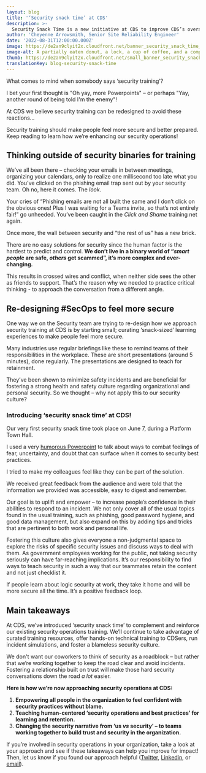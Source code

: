 ```yaml
---
layout: blog
title: '‘Security snack time’ at CDS'
description: >-
  Security Snack Time is a new initiative at CDS to improve CDS’s overall security practice. These are small, bite-sized presentations that’ll help minimize safety incidents by regularly reminding employees of their responsibilities towards safety in the workplace. 
author: 'Cheyenne Arrowsmith, Senior Site Reliability Engineer'
date: '2022-08-31T12:00:00.000Z'
image: https://de2an9clyit2x.cloudfront.net/banner_security_snack_time_8b58d0e3e7.jpeg
image-alt: A partially eaten donut, a lock, a cup of coffee, and a computer mouse.
thumb: https://de2an9clyit2x.cloudfront.net/small_banner_security_snack_time_8b58d0e3e7.jpeg
translationKey: blog-security-snack-time
---
```

What comes to mind when somebody says ‘security training’? 

I bet your first thought is "Oh yay, more Powerpoints" – or perhaps "Yay, another round of being told I'm the enemy"! 

At CDS we believe security training can be redesigned to avoid these reactions…

Security training should make people feel more secure and better prepared. Keep reading to learn how we’re enhancing our security operations!

## Thinking outside of security binaries for training

We’ve all been there – checking your emails in between meetings, organizing your calendars, only to realize one millisecond too late what you did. You’ve clicked on the phishing email trap sent out by your security team. Oh no, here it comes. The *look*.

Your cries of “Phishing emails are not all built the same and I don’t click on the obvious ones! Plus I was waiting for a Teams invite, so that’s not entirely fair!” go unheeded. You’ve been caught in the *Click and Shame* training net again. 

Once more, the wall between security and “the rest of us” has a new brick. 

There are no easy solutions for security since the human factor is the hardest to predict and control. **We don’t live in a binary world of “*smart people* are safe, *others* get scammed”,  it’s more complex and ever-changing.**  

This results in crossed wires and conflict, when neither side sees the other as friends to support. That’s the reason why we needed to practice critical thinking - to approach the conversation from a different angle.

## Re-designing #SecOps to feel more secure

One way we on the Security team are trying to re-design how we approach security training at CDS is by starting small; curating ‘snack-sized’ learning experiences to make people feel more secure. 

Many industries use regular briefings like these to remind teams of their responsibilities in the workplace. These are short presentations (around 5 minutes), done regularly. The presentations are designed to teach for retainment. 

They’ve been shown to minimize safety incidents and are beneficial for fostering a strong health and safety culture regarding organizational and personal security.
So we thought – why not apply this to our security culture?

### Introducing ‘security snack time’ at CDS!

Our very first security snack time took place on June 7, during a Platform Town Hall.

I used a very [humorous Powerpoint](https://docs.google.com/presentation/d/1ZEzWCVZh9YPZvHbfmOr7YM9VtcQjGiKKXN15VWxTGzk/edit#slide=id.g4f2ebef325_0_21) to talk about ways to combat feelings of  fear, uncertainty, and doubt that can surface when it comes to security best practices. 

I tried to make my colleagues feel like they can be part of the solution.

We received great feedback from the audience and were told that the information we provided was accessible, easy to digest and remember.

Our goal is to uplift and empower – to increase people’s confidence in their abilities to respond to an incident. We not only cover all of the usual topics found in the usual training, such as phishing, good password hygiene, and good data management, but also expand on this by adding tips and tricks that are pertinent to both work and personal life.

Fostering this culture also gives everyone a non-judgmental space to explore the risks of specific security issues and discuss ways to deal with them. As government employees working for the public, not taking security seriously can have far-reaching implications. It’s our responsibility to find ways to teach security in such a way that our teammates retain the content and not just checklist it. 

If people learn about logic security at work, they take it home and will be more secure all the time. It’s a positive feedback loop. 

## Main takeaways

At CDS, we’ve introduced ‘security snack time’ to complement and reinforce our existing security operations training. We’ll continue to take advantage of curated training resources, offer hands-on technical training to CDSers, run incident simulations, and foster a blameless security culture. 

We don't want our coworkers to think of security as a roadblock – but rather that we’re working together to keep the road clear and avoid incidents. Fostering a relationship built on trust will make those hard security conversations down the road *a lot* easier. 

**Here is how we’re now approaching security operations at CDS:**

1. **Empowering all people in the organization to feel confident with security practices without blame.** 
2. **Teaching human-centered ‘security operations and best practices’ for learning and retention.** 
3. **Changing the security narrative from ‘us *vs* security’ – to teams working together to build trust and security in the organization.** 

If you’re involved in security operations in your organization, take a look at your approach and see if these takeaways can help you improve for impact! Then, let us know if you found our approach helpful ([Twitter](https://twitter.com/CDS_GC), [Linkedin](https://www.linkedin.com/company/cds-snc/), or [email](mailto:cds-snc@tbs-sct.gc.ca)).

